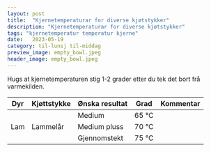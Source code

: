 ```yaml
---
layout: post
title:  "Kjernetemperaturar for diverse kjøtstykker"
description: "Kjernetemperaturar for diverse kjøtstykker"
tags: "kjernetemperatur temperatur kjerne"
date:   2023-05-19
category: til-lunsj til-middag
preview_image: empty_bowl.jpeg
header_image: empty_bowl.jpeg
---
```


Hugs at kjernetemperaturen stig 1-2 grader etter du tek det bort frå varmekilden.

<table>
    <thead>
        <tr>
            <th>Dyr</th>
            <th>Kjøttstykke</th>
            <th>Ønska resultat</th>
            <th>Grad</th>
            <th>Kommentar</th>
        </tr>
    </thead>
    <tbody>
        <tr>
            <td rowspan=3>Lam</td>
            <td rowspan=3>Lammelår</td>
            <td rowspan>Medium</td>
            <td rowspan>65 °C</td>
            <td rowspan></td>
        </tr>
        <tr>
            <td rowspan>Medium pluss</td>
            <td rowspan>70 °C</td>
            <td rowspan></td>
        </tr>
        <tr>
            <td rowspan>Gjennomstekt</td>
            <td rowspan>75 °C</td>
            <td rowspan></td>
        </tr>
    </tbody>
</table>